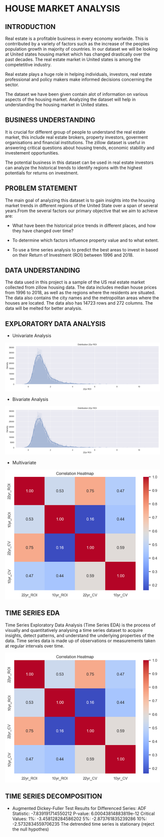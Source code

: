 # HOUSE MARKET ANALYSIS

## INTRODUCTION

Real estate is a profitable business in every economy worlwide. This is contrributed by a variety of factors such as the increase of the peoples population growth in majority of countries. In our dataset we will be looking at United states housing market which has changed drastically over the past decades. The real estate market in United states is among the competetitive industry.

Real estate plays a huge role in helping individuals, investors, real estate professional and policy makers make informed decisions concerning the sector.

The dataset we have been given contain alot of information on various aspects of the housing market. Analyzing the dataset will help in understanding the housing market in United states.

## BUSINESS UNDERSTANDING

It is crucial for different group of people to understand the real estate market, this include real estate brokers, property investors, goverment organisations and financial institutions. The zillow dataset is useful in answering critical questions about housing trends, economic stability and investement opportunities.

The potential business in this dataset can be used in real estate investors can analyze the historical trends to identify regions with the highest potentials for returns on investment.

## PROBLEM STATEMENT

The main goal of analyzing this dataset is to gain insights into the housing market trends in different regions of the United State over a span of several years.From the several factors our primary objective that we aim to achieve are:

* What have been the historical price trends in different places, and how they have changed over time?

* To determine which factors influence property value and to what extent.

* To use a time series analysis to predict the best areas to invest in based on their Return of Investment (ROI) between 1996 and 2018.

## DATA UNDERSTANDING

The data used in this project is a sample of the US real estate market collected from zillow housing data. The data includes median house prices from 1996 to 2018, as well as the regions where the residents are situated. The data also contains the city names and the metropolitan areas where the houses are located.
The data also has 14723 rows and 272 columns. The data will be melted for better analysis.

## EXPLORATORY DATA ANALYSIS

* Univariate Analysis

![Alt text](image.png)

* Bivariate Analysis

![Alt text](image-1.png)

* Multivariate

![Alt text](image-2.png)

## TIME SERIES EDA

Time Series Exploratory Data Analysis (Time Series EDA) is the process of visually and quantitatively analysing a time series dataset to acquire insights, detect patterns, and understand the underlying properties of the data. Time series data is made up of observations or measurements taken at regular intervals over time.

![Alt text](image-3.png)

## TIME SERIES DECOMPOSITION

* Augmented Dickey-Fuller Test Results for Differenced Series:
ADF Statistic: -7.839191714550212
P-value: 6.00043814883819e-12
Critical Values:
  1%: -3.458128284586202
  5%: -2.873761835239286
  10%: -2.5732834559706235
The detrended time series is stationary (reject the null hypothes)
